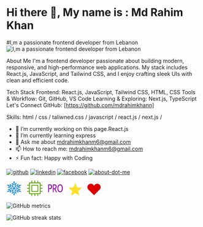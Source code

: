 # Hi there 👋, My name is : Md Rahim Khan 
#I,m a passionate frontend developer from Lebanon
![I,m a passionate frontend developer from Lebanon](https://media.licdn.com/dms/image/v2/D4E16AQGWUk5AUoY-Yw/profile-displaybackgroundimage-shrink_200_800/B4EZV.3rrNHcAY-/0/1741590282175?e=1747267200&v=beta&t=Ewgzw7-dLRD2elA7UveN1VWb5puG30iBLuPGyGehypo)

About Me I'm a frontend developer passionate about building modern, responsive, and high-performance web applications. My stack includes React.js, JavaScript, and Tailwind CSS, and I enjoy crafting sleek UIs with clean and efficient code.

Tech Stack Frontend: React.js, JavaScript, Tailwind CSS, HTML, CSS Tools & Workflow: Git, GitHub, VS Code Learning & Exploring: Next.js, TypeScript Let's Connect GitHub: [https://github.com/mdrahimkhann]

Skills: html / css / taliwned.css / javascript / react.js / next.js / 

- 🔭 I’m currently working on this page.React.js 
- 🌱 I’m currently learning express 
- 💬 Ask me about mdrahimkhanm6@gmail.com 
- 📫 How to reach me: mdrahimkhanm6@gmail.com 
- ⚡ Fun fact: Happy with Coding  


[<img src='https://cdn.jsdelivr.net/npm/simple-icons@3.0.1/icons/github.svg' alt='github' height='40'>](https://github.com/https://github.com/mdrahimkhann)  [<img src='https://cdn.jsdelivr.net/npm/simple-icons@3.0.1/icons/linkedin.svg' alt='linkedin' height='40'>](https://www.linkedin.com/in/https://www.linkedin.com/in/md-khan-52697a339//)  [<img src='https://cdn.jsdelivr.net/npm/simple-icons@3.0.1/icons/facebook.svg' alt='facebook' height='40'>](https://www.facebook.com/https://www.facebook.com/profile.php?id=61570253284391)  [<img src='https://cdn.jsdelivr.net/npm/simple-icons@3.0.1/icons/about-dot-me.svg' alt='about-dot-me' height='40'>](https://www.linkedin.com/in/md-khan-52697a339/)  

<a href='https://archiveprogram.github.com/'><img src='https://raw.githubusercontent.com/acervenky/animated-github-badges/master/assets/acbadge.gif' width='40' height='40'></a> <a href='https://docs.github.com/en/developers'><img src='https://raw.githubusercontent.com/acervenky/animated-github-badges/master/assets/devbadge.gif' width='40' height='40'></a> <a href='https://github.com/pricing'><img src='https://raw.githubusercontent.com/acervenky/animated-github-badges/master/assets/pro.gif' width='40' height='40'></a> <a href='https://stars.github.com/'><img src='https://raw.githubusercontent.com/acervenky/animated-github-badges/master/assets/starbadge.gif' width='35' height='35'></a> <a href='https://docs.github.com/en/github/supporting-the-open-source-community-with-github-sponsors'><img src='https://raw.githubusercontent.com/acervenky/animated-github-badges/master/assets/sponsorbadge.gif' width='35' height='35'></a> 

![GitHub metrics](https://metrics.lecoq.io/https://github.com/mdrahimkhann)  

![GitHub streak stats](https://streak-stats.demolab.com/?user=https://github.com/mdrahimkhann)  

